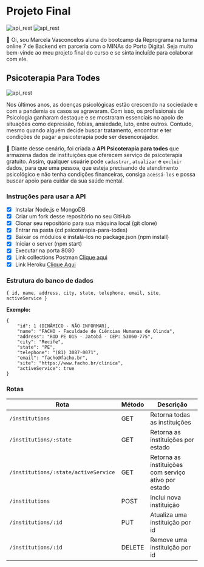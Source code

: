 # Projeto Final

![api_rest](https://br.digitalhouse.com/wp-content/uploads/2018/05/reprograma-fundos-claros-360x99.png) ![api_rest](https://images.even3.com.br/3zfJQIzmiSPFNxYNTh3BgYObYIE=/fit-in/250x250/smart/even3.blob.core.windows.net/logos/ngpd_minas_marca_A1_v2.19ccb37b296449b9bc05.png)

:wave: Oi, sou Marcela Vasconcelos aluna do bootcamp da Reprograma na turma online 7 de Backend em parceria com o MINAs do Porto Digital. Seja muito bem-vinde ao meu projeto final do curso e se sinta incluíde para colaborar com ele.

## Psicoterapia Para Todes

![api_rest](https://img.olx.com.br/thumbs256x256/46/460907089924160.jpg)

Nos últimos anos, as doenças psicológicas estão crescendo na sociedade e com a pandemia os casos se agravaram. Com isso, os profissionais de Psicologia ganharam destaque e se mostraram essenciais no apoio de situações como depressão, fobias, ansiedade, luto, entre outros. Contudo, mesmo quando alguém decide buscar tratamento, encontrar e ter condições de pagar a psicoterapia pode ser desencorajador. 

:purple_heart: Diante desse cenário, foi criada a **API Psicoterapia para todes** que armazena dados de instituições que oferecem serviço de psicoterapia gratuito. Assim, qualquer usuárie pode ```cadastrar```, ```atualizar``` e ```excluir``` dados, para que uma pessoa, que esteja precisando de atendimento psicológico e não tenha condições financeiras, consiga ```acessá-los``` e possa buscar apoio para cuidar da sua saúde mental.

### Instruções para usar a API

- [x] Instalar Node.js e MongoDB
- [x] Criar um fork desse repositório no seu GitHub
- [x] Clonar seu repositório para sua máquina local (git clone)
- [x] Entrar na pasta (cd psicoterapia-para-todes)  
- [x] Baixar os módulos e instalá-los no package.json (npm install)
- [x] Iniciar o server (npm start)
- [x] Executar na porta 8080
- [x] Link collections Postman [Clique aqui](https://www.getpostman.com/collections/a572251c916b492ea11b)
- [x] Link Heroku [Clique Aqui](https://psicoterapia-para-todes.herokuapp.com/)

### Estrutura do banco de dados

```
{ id, name, address, city, state, telephone, email, site, activeService }
```

**Exemplo:**
```
{
    "id": 1 (DINÂMICO - NÃO INFORMAR),
    "name": "FACHO - Faculdade de Ciências Humanas de Olinda",
    "address": "ROD PE 015 - Jatobá - CEP: 53060-775",
    "city": "Recife",
    "state": "PE",
    "telephone": "(81) 3087-0071",
    "email": "facho@facho.br",
    "site": "https://www.facho.br/clinica",
    "activeService": true
}
```

### Rotas

|                  Rota                  | Método  |                        Descrição                         |
| -------------------------------------- | ------- | -------------------------------------------------------- |
| `/institutions`                        | GET     | Retorna todas as instituições                            |
| `/institutions/:state `                | GET     | Retorna as instituições por estado                       |
| `/institutions/:state/activeService `  | GET     | Retorna as instituições com serviço ativo por estado     |
| `/institutions`                        | POST    | Inclui nova instituição                                  |
| `/institutions/:id`                    | PUT     | Atualiza uma instituição por id                          |
| `/institutions/:id`                    | DELETE  | Remove uma instituição por id                            |
